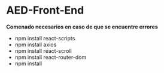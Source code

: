 # AED-Front-End

**Comenado necesarios en caso de que se encuentre errores**

- npm install react-scripts
- npm install axios
- npm install react-scroll
- npm install react-router-dom
- npm install


